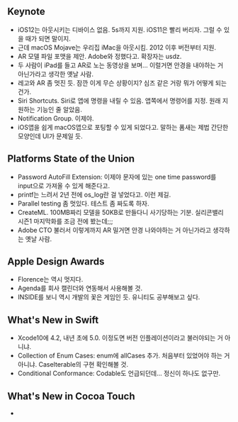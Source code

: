 ## Keynote
- iOS12는 아웃시키는 디바이스 없음. 5s까지 지원. iOS11은 빨리 버리자. 그럴 수 있을 때가 되면 말이지.
- 근데 macOS Mojave는 우리집 iMac을 아웃시킴. 2012 이후 버전부터 지원.
- AR 모델 파일 포맷을 제안. Adobe와 정했다고. 확장자는 usdz.
- 두 사람이 iPad를 들고 AR로 노는 동영상을 보며... 이럴거면 안경을 내야하는 거 아닌가라고 생각한 옛날 사람.
- 레고와 AR 좀 멋진 듯. 잠깐 이게 무슨 상황이지? 심즈 같은 거랑 뭐가 어떻게 되는 건가.
- Siri Shortcuts. Siri로 앱에 명령을 내릴 수 있음. 앱쪽에서 명령어를 지정. 원래 지원하는 기능인 줄 알았음.
- Notification Group. 이제야.
- iOS앱을 쉽게 macOS앱으로 포팅할 수 있게 되었다고. 말하는 폼새는 제법 간단한 모양인데 UI가 문제일 듯.

## Platforms State of the Union
- Password AutoFill Extension: 이제야 문자에 있는 one time password를 input으로 가져올 수 있게 해준다고.
- printf는 느려서 2년 전에 os_log란 걸 넣었다고. 이런 제길.
- Parallel testing 좀 멋있다. 테스트 좀 짜도록 하자.
- CreateML. 100MB짜리 모델을 50KB로 만들다니 사기당하는 기분. 실리콘밸리 시즌1 마지막화를 조금 전에 봤는데;;;
- Adobe CTO 불러서 이렇게까지 AR 밀거면 안경 나와야하는 거 아닌가라고 생각하는 옛날 사람.

## Apple Design Awards
- Florence는 역시 멋지다.
- Agenda를 회사 캘린더와 연동해서 사용해볼 것.
- INSIDE를 보니 역시 개발의 꽃은 게임인 듯. 유니티도 공부해보고 싶다.

## What's New in Swift
- Xcode10에 4.2, 내년 초에 5.0. 이정도면 버전 인플레이션이라고 불러야되는 거 아니냐.
- Collection of Enum Cases: enum에 allCases 추가. 처음부터 있었어야 하는 거 아니냐. CaseIterable의 구현 확인해볼 것.
- Conditional Conformance: Codable도 언급되던데... 정신이 하나도 없구만.

## What's New in Cocoa Touch
- 
